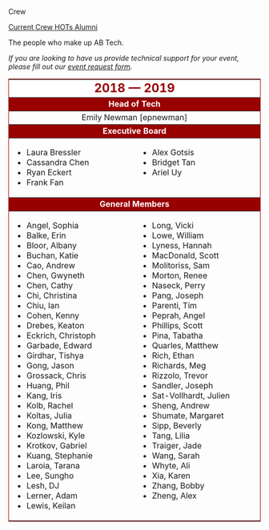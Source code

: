 Crew
<div class = "title-header">
  <p class="text-justify">
    <a href="/crew" class="current"> Current Crew </a>
    <a href="/hots"> HOTs </a>
    <a href="/alumni"> Alumni </a>
  </p>
</div>

The people who make up AB Tech.


<em>If you are looking to have us provide technical support for your
  event, please fill out our [event request form](/request).</em>

<table border="1" rules="rows" cellpadding="4" bordercolor="#990000">
  <tr>
    <td colspan="2" align="center" bgcolor="#FFFFFF" width="500"><FONT
        color="#990000" size="5"><b>2018 &mdash; 2019</b></FONT></td>
  </tr>

  <tr>
    <td colspan="2" align="center" bgcolor="#990000" width="500"><FONT
        color="#FFFFFF"><b>Head of Tech</b></FONT></td>
  </tr>

  <tr>
    <td colspan="2" align="center">Emily Newman [epnewman]</td>
  </tr>

  <tr>
    <td colspan="2" align="center" bgcolor="#990000" width="500"><FONT
        color="#FFFFFF"><b>Executive Board</b></FONT></td>
  </tr>

  <tr>
    <td width="230" valign="top">
      <ul>
        <li>Laura Bressler
        <li>Cassandra Chen
        <li>Ryan Eckert
        <li>Frank Fan
      </ul>
    </td>
    <td width="230" valign="top">
      <ul>
        <li>Alex Gotsis
        <li>Bridget Tan
        <li>Ariel Uy
      </ul>
    </td>
  </tr>

  <tr>
    <td colspan="2" align="center" bgcolor="#990000" width="500"><FONT
        color="#FFFFFF"><b>General Members</b></FONT></td>
  </tr>

  <tr>
    <td width="230" valign="top">
      <ul>
        <li>Angel, Sophia
        <li>Balke, Erin
        <li>Bloor, Albany
        <li>Buchan, Katie
        <li>Cao, Andrew
        <li>Chen, Gwyneth
        <li>Chen, Cathy
        <li>Chi, Christina
        <li>Chiu, Ian
        <li>Cohen, Kenny
        <li>Drebes, Keaton
        <li>Eckrich, Christoph
        <li>Garbade, Edward
        <li>Girdhar, Tishya
        <li>Gong, Jason
        <li>Grossack, Chris
        <li>Huang, Phil
        <li>Kang, Iris
        <li>Kolb, Rachel
        <li>Koltas, Julia
        <li>Kong, Matthew
        <li>Kozlowski, Kyle
        <li>Krotkov, Gabriel
        <li>Kuang, Stephanie
        <li>Laroia, Tarana
        <li>Lee, Sungho
        <li>Lesh, DJ
        <li>Lerner, Adam
        <li>Lewis, Keilan
      </ul>
    </td>
    <td width="230" valign="top">
      <ul>
        <li>Long, Vicki
        <li>Lowe, William
        <li>Lyness, Hannah
        <li>MacDonald, Scott
        <li>Molitoriss, Sam
        <li>Morton, Renee
        <li>Naseck, Perry
        <li>Pang, Joseph
        <li>Parenti, Tim
        <li>Peprah, Angel
        <li>Phillips, Scott
        <li>Pina, Tabatha
        <li>Quarles, Matthew
        <li>Rich, Ethan
        <li>Richards, Meg
        <li>Rizzolo, Trevor
        <li>Sandler, Joseph
        <li>Sat-Vollhardt, Julien
        <li>Sheng, Andrew
        <li>Shumate, Margaret
        <li>Sipp, Beverly
        <li>Tang, Lilia
        <li>Traiger, Jade
        <li>Wang, Sarah
        <li>Whyte, Ali
        <li>Xia, Karen
        <li>Zhang, Bobby
        <li>Zheng, Alex
      </ul>
    </td>
  </tr>
</table>
